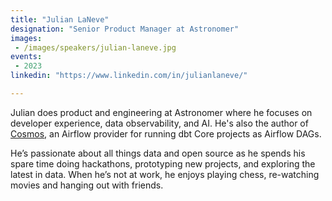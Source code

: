 ```yaml
---
title: "Julian LaNeve"
designation: "Senior Product Manager at Astronomer"
images: 
 - /images/speakers/julian-laneve.jpg
events:
 - 2023
linkedin: "https://www.linkedin.com/in/julianlaneve/"

---
```


Julian does product and engineering at Astronomer where he focuses on developer experience, data observability, and AI. He's also the author of [Cosmos](https://github.com/astronomer/astronomer-cosmos), an Airflow provider for running dbt Core projects as Airflow DAGs.

He’s passionate about all things data and open source as he spends his spare time doing hackathons, prototyping new projects, and exploring the latest in data. When he’s not at work, he enjoys playing chess, re-watching movies and hanging out with friends.